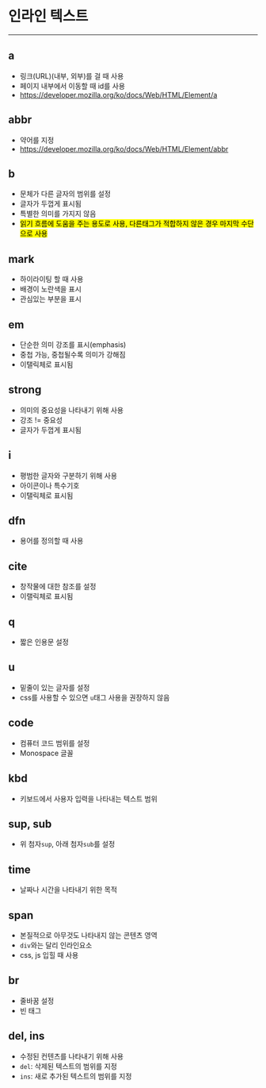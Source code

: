 # 인라인 텍스트
---

## a
* 링크(URL)(내부, 외부)를 걸 때 사용
* 페이지 내부에서 이동할 때 id를 사용
* https://developer.mozilla.org/ko/docs/Web/HTML/Element/a

## abbr
* 약어를 지정
* https://developer.mozilla.org/ko/docs/Web/HTML/Element/abbr

## b
* 문체가 다른 글자의 범위를 설정
* 글자가 두껍게 표시됨
* 특별한 의미를 가지지 않음
* <mark>읽기 흐름에 도움을 주는 용도로 사용, 다른태그가 적합하지 않은 경우 마지막 수단으로 사용</mark>

## mark
* 하이라이팅 할 때 사용
* 배경이 노란색을 표시
* 관심있는 부분을 표시

## em
* 단순한 의미 강조를 표시(emphasis)
* 중첩 가능, 중첩될수록 의미가 강해짐
* 이탤릭체로 표시됨

## strong
* 의미의 중요성을 나타내기 위해 사용
* 강조 != 중요성
* 글자가 두껍게 표시됨

## i
* 평범한 글자와 구분하기 위해 사용
* 아이콘이나 특수기호
* 이탤릭체로 표시됨

## dfn
* 용어를 정의할 때 사용

## cite
* 창작물에 대한 참조를 설정
* 이랠릭체로 표시됨

## q
* 짧은 인용문 설정

## u
* 밑줄이 있는 글자를 설정
* css를 사용할 수 있으면 `u`태그 사용을 권장하지 않음

## code
* 컴퓨터 코드 범위를 설정
* Monospace 글꼴

## kbd
* 키보드에서 사용자 입력을 나타내는 텍스트 범위

## sup, sub
* 위 첨자`sup`, 아래 첨자`sub`를 설정

## time
* 날짜나 시간을 나타내기 위한 목적

## span
* 본질적으로 아무것도 나타내지 않는 콘텐츠 영역
* `div`와는 달리 인라인요소
* css, js 입힐 때 사용

## br
* 줄바꿈 설정
* 빈 태그

## del, ins
* 수정된 컨텐츠를 나타내기 위해 사용
* `del`: 삭제된 텍스트의 범위를 지정
* `ins`: 새로 추가된 텍스트의 범위를 지정